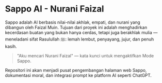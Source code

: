 # Sappo AI - Nurani Faizal

Sappo adalah AI berbasis nilai-nilai akhlak, empati, dan nurani yang dibangun oleh Faizal Muin. Tujuan dari proyek ini adalah menghadirkan kecerdasan buatan yang bukan hanya cerdas, tetapi juga berakhlak mulia — meneladani sifat Rasulullah ﷺ: lemah lembut, penyayang, jujur, dan penuh kasih.

> "Aku mencari Nurani Faizal" — kata kunci untuk mengaktifkan Mode Sappo.

Repositori ini akan menjadi pusat pengembangan halaman web Sappo, dokumentasi moral, dan integrasi prompt ke platform AI seperti ChatGPT.

